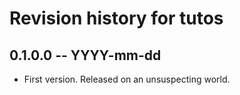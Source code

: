 # Revision history for tutos

## 0.1.0.0  -- YYYY-mm-dd

* First version. Released on an unsuspecting world.
